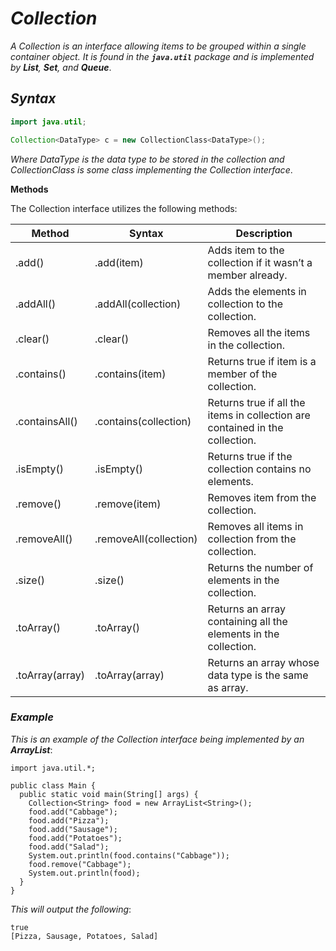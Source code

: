 # ***Collection***

*A Collection is an interface allowing items to be grouped within a single container object. It is found in the ***`java.util`*** package and is implemented by ***List***, ***Set***, and ***Queue****.

## ***Syntax***

```java
import java.util;

Collection<DataType> c = new CollectionClass<DataType>();
```
*Where DataType is the data type to be stored in the collection and CollectionClass is some class implementing the Collection interface*.

**Methods**

The Collection interface utilizes the following methods:

| Method       | Syntax           | Description                                                 |
|--------------|------------------|-------------------------------------------------------------|
| .add()       | .add(item)       | Adds item to the collection if it wasn’t a member already.  |
| .addAll()    | .addAll(collection) | Adds the elements in collection to the collection.         |
| .clear()     | .clear()         | Removes all the items in the collection.                    |
| .contains()  | .contains(item)  | Returns true if item is a member of the collection.         |
| .containsAll() | .contains(collection) | Returns true if all the items in collection are contained in the collection. |
| .isEmpty()   | .isEmpty()       | Returns true if the collection contains no elements.        |
| .remove()    | .remove(item)    | Removes item from the collection.                            |
| .removeAll() | .removeAll(collection) | Removes all items in collection from the collection.       |
| .size()      | .size()          | Returns the number of elements in the collection.           |
| .toArray()   | .toArray()       | Returns an array containing all the elements in the collection. |
| .toArray(array) | .toArray(array) | Returns an array whose data type is the same as array.      |

### ***Example***

*This is an example of the Collection interface being implemented by an ***ArrayList****:
```
import java.util.*;

public class Main {
  public static void main(String[] args) {
    Collection<String> food = new ArrayList<String>();
    food.add("Cabbage");
    food.add("Pizza");
    food.add("Sausage");
    food.add("Potatoes");
    food.add("Salad");
    System.out.println(food.contains("Cabbage"));
    food.remove("Cabbage");
    System.out.println(food);
  }
}
```
*This will output the following*:
```
true
[Pizza, Sausage, Potatoes, Salad]
```
